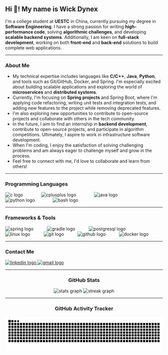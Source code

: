 <h2 align="left"><strong>Hi 👋! My name is Wick Dynex</strong></h2>
<p>I'm a college student at <strong>UESTC</strong> in China, currently pursuing my degree in <strong>Software Engineering</strong>. I have a strong passion for writing <strong>high-performance code</strong>, solving <strong>algorithmic challenges</strong>, and developing <strong>scalable backend systems</strong>. Additionally, I am keen on <strong>full-stack development</strong>, working on both <strong>front-end</strong> and <strong>back-end</strong> solutions to build complete web applications.</p>

<hr>

<h3 align="left"><strong>About Me</strong></h3>
<ul>
  <li>My technical expertise includes languages like <strong>C/C++</strong>, <strong>Java</strong>, <strong>Python</strong>, and tools such as Git/GitHub, Docker, and Spring. I'm especially excited about building scalable applications and exploring the world of <strong>microservices</strong> and <strong>distributed systems</strong>.</li>

  <li>Currently, I'm focusing on <strong>Spring projects</strong> and Spring Boot, where I'm applying code refactoring, writing unit tests and integration tests, and adding new features to the project while removing deprecated features.</li>

  <li>I'm also exploring new opportunities to contribute to open-source projects and collaborate with others in the tech community.</li>

  <li>In the future, I aim to find an internship in <strong>backend development</strong>, contribute to open-source projects, and participate in algorithm competitions. Ultimately, I aspire to work in infrastructure software development.</li>

  <li>When I'm coding, I enjoy the satisfaction of solving challenging problems and am always eager to challenge myself and grow in the process.</li>

  <li>Feel free to connect with me, I'd love to collaborate and learn from others!</li>
</ul>

<hr>

<h3 align="left"><strong>Programming Languages</strong></h3>
<div align="left">
  <img src="https://cdn.jsdelivr.net/gh/devicons/devicon/icons/c/c-plain.svg" height="50" alt="c logo" />
  <img width="50" />
  <img src="https://cdn.jsdelivr.net/gh/devicons/devicon/icons/cplusplus/cplusplus-plain.svg" height="50" alt="cplusplus logo" />
  <img width="50" />
  <img src="https://cdn.jsdelivr.net/gh/devicons/devicon/icons/java/java-original.svg" height="50" alt="java logo" />
  <img width="50" />
  <img src="https://cdn.jsdelivr.net/gh/devicons/devicon/icons/python/python-original.svg" height="50" alt="python logo" />
  <img width="50" />
  <img src="https://cdn.jsdelivr.net/gh/devicons/devicon/icons/bash/bash-original.svg" height="50" alt="bash logo" />
</div>

<hr>

<h3 align="left"><strong>Frameworks & Tools</strong></h3>
<div align="left">
  <img src="https://cdn.jsdelivr.net/gh/devicons/devicon/icons/spring/spring-original.svg" height="45" alt="spring logo" />
  <img width="35" />
  <img src="https://cdn.jsdelivr.net/gh/devicons/devicon/icons/gradle/gradle-original.svg" height="45" alt="gradle logo" />
  <img width="35" />
  <img src="https://cdn.jsdelivr.net/gh/devicons/devicon/icons/postgresql/postgresql-original.svg" height="45" alt="postgresql logo" />
  <img width="35" />
  <img src="https://cdn.jsdelivr.net/gh/devicons/devicon/icons/linux/linux-original.svg" height="45" alt="linux logo" />
  <img width="35" />
  <img src="https://cdn.jsdelivr.net/gh/devicons/devicon/icons/git/git-original.svg" height="45" alt="git logo" />
  <img width="35" />
  <img src="https://cdn.jsdelivr.net/gh/devicons/devicon/icons/github/github-original.svg" height="45" alt="github logo" />
  <img width="35" />
  <img src="https://cdn.jsdelivr.net/gh/devicons/devicon/icons/docker/docker-plain.svg" height="45" alt="docker logo" />
</div>

<hr>

<h3 align="left"><strong>Contact Me</strong></h3>
<div align="left">
  <a href="https://www.linkedin.com/in/逸轩-丁-3b12a7327/" target="_blank">
    <img src="https://img.shields.io/static/v1?message=LinkedIn&logo=linkedin&label=Wick&color=0077B5&logoColor=&labelColor=388E3C&style=for-the-badge" height="35" alt="linkedin logo" />
  </a>
  <a href="wick.dynex@gmail.com" target="_blank">
    <img src="https://img.shields.io/static/v1?message=Gmail&logo=gmail&label=WICK&color=D14836&logoColor=white&labelColor=388E3C&style=for-the-badge" height="35" alt="gmail logo" />
  </a>
</div>

<hr>

<h3 align="center"><strong>GitHub Stats</strong></h3>
<div align="center">

  <picture>
  <source media="(prefers-color-scheme: dark)" srcset="https://github-readme-stats.vercel.app/api?username=wickdynex&hide_title=true&hide_rank=false&show_icons=true&include_all_commits=true&count_private=true&disable_animations=false&theme=dracula&locale=en&hide_border=false" />

  <source media="(prefers-color-scheme: light)" srcset="https://github-readme-stats.vercel.app/api?username=wickdynex&hide_title=true&hide_rank=false&show_icons=true&include_all_commits=true&count_private=true&disable_animations=false&theme=default&locale=en&hide_border=false" />

  <img src="https://github-readme-stats.vercel.app/api?username=wickdynex&hide_title=true&hide_rank=false&show_icons=true&include_all_commits=true&count_private=true&disable_animations=false&theme=dracula&locale=en&hide_border=false" height="180" alt="stats graph" />
  </picture>

  <picture>

  <source media="(prefers-color-scheme: dark)" srcset="https://streak-stats.demolab.com?user=wickdynex&locale=en&mode=daily&theme=dracula&hide_border=false&border_radius=10" />

  <source media="(prefers-color-scheme: light)" srcset="https://streak-stats.demolab.com?user=wickdynex&locale=en&mode=daily&theme=meta-light&hide_border=false&border_radius=10" />

  <img src="https://streak-stats.demolab.com?user=wickdynex&locale=en&mode=daily&theme=dracula&hide_border=false&border_radius=10" height="200" alt="streak graph" />
  </picture>

</div>

<hr>

<h3 align="center"><strong>GitHub Activity Tracker</strong></h3>

<picture>
  <!-- If the user prefers dark mode, show snake-dark.svg -->
  <source media="(prefers-color-scheme: dark)" srcset="https://github.com/wickdynex/wickdynex/blob/gh-pages/snake-dark.svg" />
  
  <!-- If the user prefers light mode, show snake.svg -->
  <source media="(prefers-color-scheme: light)" srcset="https://github.com/wickdynex/wickdynex/blob/gh-pages/snake-light.svg" />
  
  <!-- Default image if media queries are not supported -->
  <img src="https://github.com/wickdynex/wickdynex/blob/gh-pages/snake-dark.svg" alt="Snake animation" />
</picture>
